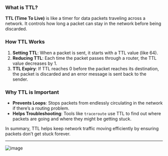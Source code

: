
### What is TTL?

**TTL (Time To Live)** is like a timer for data packets traveling across a network. It controls how long a packet can stay in the network before being discarded.

### How TTL Works

1. **Setting TTL**: When a packet is sent, it starts with a TTL value (like 64).
2. **Reducing TTL**: Each time the packet passes through a router, the TTL value decreases by 1.
3. **TTL Expiry**: If TTL reaches 0 before the packet reaches its destination, the packet is discarded and an error message is sent back to the sender.

### Why TTL is Important

- **Prevents Loops**: Stops packets from endlessly circulating in the network if there’s a routing problem.
- **Helps Troubleshooting**: Tools like `traceroute` use TTL to find out where packets are going and where they might be getting stuck.

In summary, TTL helps keep network traffic moving efficiently by ensuring packets don’t get stuck forever.
<hr>

![image](https://github.com/user-attachments/assets/47f7966e-4544-4d35-9b71-5f252bd7ef89)
